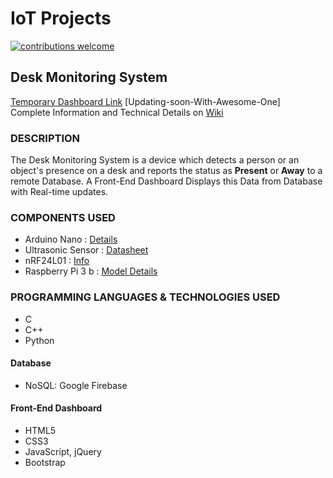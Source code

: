 
# IoT Projects
[![contributions welcome](https://img.shields.io/badge/contributions-welcome-brightgreen.svg?style=flat)](#)

## Desk Monitoring System 
[Temporary Dashboard Link](https://ajayk800.github.io/IoT/JavaScriptFirebase_CRUD/index.html) [Updating-soon-With-Awesome-One] <br>
Complete Information and Technical Details on [Wiki](https://github.com/ajayk800/IoT/wiki)

### DESCRIPTION 
The Desk Monitoring System is a device which detects a person or an object's presence on a desk and reports the status as **Present** or **Away** to a remote Database. 
A Front-End Dashboard Displays this Data from Database with Real-time updates.

### COMPONENTS USED  
- Arduino Nano  : [Details](https://www.arduino.cc/en/Main/ArduinoBoardNano)		
- Ultrasonic Sensor	: [Datasheet](http://www.electroschematics.com/8902/hc-sr04-datasheet/)				
- nRF24L01 : [Info](https://arduino-info.wikispaces.com/Nrf24L01-2.4GHz-HowTo)						
- Raspberry Pi 3 b : [Model Details](https://www.raspberrypi.org/products/raspberry-pi-3-model-b/)	

### PROGRAMMING LANGUAGES & TECHNOLOGIES USED
- C			
- C++		    
- Python		
#### Database
- NoSQL: Google Firebase
#### Front-End Dashboard
- HTML5		
- CSS3		
- JavaScript, jQuery	
- Bootstrap
